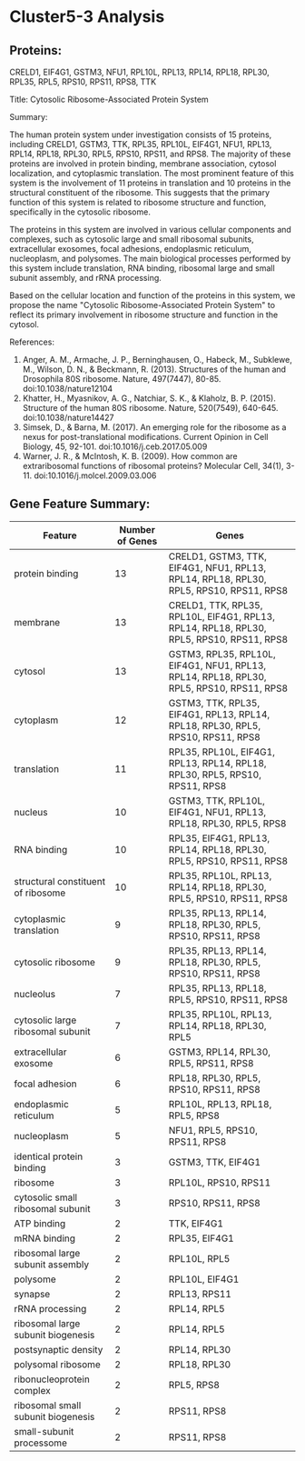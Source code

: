 # Cluster5-3 Analysis

## Proteins: 

CRELD1, EIF4G1, GSTM3, NFU1, RPL10L, RPL13, RPL14, RPL18, RPL30, RPL35, RPL5, RPS10, RPS11, RPS8, TTK

Title: Cytosolic Ribosome-Associated Protein System

Summary:

The human protein system under investigation consists of 15 proteins, including CRELD1, GSTM3, TTK, RPL35, RPL10L, EIF4G1, NFU1, RPL13, RPL14, RPL18, RPL30, RPL5, RPS10, RPS11, and RPS8. The majority of these proteins are involved in protein binding, membrane association, cytosol localization, and cytoplasmic translation. The most prominent feature of this system is the involvement of 11 proteins in translation and 10 proteins in the structural constituent of the ribosome. This suggests that the primary function of this system is related to ribosome structure and function, specifically in the cytosolic ribosome.

The proteins in this system are involved in various cellular components and complexes, such as cytosolic large and small ribosomal subunits, extracellular exosomes, focal adhesions, endoplasmic reticulum, nucleoplasm, and polysomes. The main biological processes performed by this system include translation, RNA binding, ribosomal large and small subunit assembly, and rRNA processing.

Based on the cellular location and function of the proteins in this system, we propose the name "Cytosolic Ribosome-Associated Protein System" to reflect its primary involvement in ribosome structure and function in the cytosol.

References:

1. Anger, A. M., Armache, J. P., Berninghausen, O., Habeck, M., Subklewe, M., Wilson, D. N., & Beckmann, R. (2013). Structures of the human and Drosophila 80S ribosome. Nature, 497(7447), 80-85. doi:10.1038/nature12104
2. Khatter, H., Myasnikov, A. G., Natchiar, S. K., & Klaholz, B. P. (2015). Structure of the human 80S ribosome. Nature, 520(7549), 640-645. doi:10.1038/nature14427
3. Simsek, D., & Barna, M. (2017). An emerging role for the ribosome as a nexus for post-translational modifications. Current Opinion in Cell Biology, 45, 92-101. doi:10.1016/j.ceb.2017.05.009
4. Warner, J. R., & McIntosh, K. B. (2009). How common are extraribosomal functions of ribosomal proteins? Molecular Cell, 34(1), 3-11. doi:10.1016/j.molcel.2009.03.006

## Gene Feature Summary: 

| Feature | Number of Genes | Genes |
| --- | --- | --- |
| protein binding | 13 | CRELD1, GSTM3, TTK, EIF4G1, NFU1, RPL13, RPL14, RPL18, RPL30, RPL5, RPS10, RPS11, RPS8 |
| membrane | 13 | CRELD1, TTK, RPL35, RPL10L, EIF4G1, RPL13, RPL14, RPL18, RPL30, RPL5, RPS10, RPS11, RPS8 |
| cytosol | 13 | GSTM3, RPL35, RPL10L, EIF4G1, NFU1, RPL13, RPL14, RPL18, RPL30, RPL5, RPS10, RPS11, RPS8 |
| cytoplasm | 12 | GSTM3, TTK, RPL35, EIF4G1, RPL13, RPL14, RPL18, RPL30, RPL5, RPS10, RPS11, RPS8 |
| translation | 11 | RPL35, RPL10L, EIF4G1, RPL13, RPL14, RPL18, RPL30, RPL5, RPS10, RPS11, RPS8 |
| nucleus | 10 | GSTM3, TTK, RPL10L, EIF4G1, NFU1, RPL13, RPL18, RPL30, RPL5, RPS8 |
| RNA binding | 10 | RPL35, EIF4G1, RPL13, RPL14, RPL18, RPL30, RPL5, RPS10, RPS11, RPS8 |
| structural constituent of ribosome | 10 | RPL35, RPL10L, RPL13, RPL14, RPL18, RPL30, RPL5, RPS10, RPS11, RPS8 |
| cytoplasmic translation | 9 | RPL35, RPL13, RPL14, RPL18, RPL30, RPL5, RPS10, RPS11, RPS8 |
| cytosolic ribosome | 9 | RPL35, RPL13, RPL14, RPL18, RPL30, RPL5, RPS10, RPS11, RPS8 |
| nucleolus | 7 | RPL35, RPL13, RPL18, RPL5, RPS10, RPS11, RPS8 |
| cytosolic large ribosomal subunit | 7 | RPL35, RPL10L, RPL13, RPL14, RPL18, RPL30, RPL5 |
| extracellular exosome | 6 | GSTM3, RPL14, RPL30, RPL5, RPS11, RPS8 |
| focal adhesion | 6 | RPL18, RPL30, RPL5, RPS10, RPS11, RPS8 |
| endoplasmic reticulum | 5 | RPL10L, RPL13, RPL18, RPL5, RPS8 |
| nucleoplasm | 5 | NFU1, RPL5, RPS10, RPS11, RPS8 |
| identical protein binding | 3 | GSTM3, TTK, EIF4G1 |
| ribosome | 3 | RPL10L, RPS10, RPS11 |
| cytosolic small ribosomal subunit | 3 | RPS10, RPS11, RPS8 |
| ATP binding | 2 | TTK, EIF4G1 |
| mRNA binding | 2 | RPL35, EIF4G1 |
| ribosomal large subunit assembly | 2 | RPL10L, RPL5 |
| polysome | 2 | RPL10L, EIF4G1 |
| synapse | 2 | RPL13, RPS11 |
| rRNA processing | 2 | RPL14, RPL5 |
| ribosomal large subunit biogenesis | 2 | RPL14, RPL5 |
| postsynaptic density | 2 | RPL14, RPL30 |
| polysomal ribosome | 2 | RPL18, RPL30 |
| ribonucleoprotein complex | 2 | RPL5, RPS8 |
| ribosomal small subunit biogenesis | 2 | RPS11, RPS8 |
| small-subunit processome | 2 | RPS11, RPS8 |

